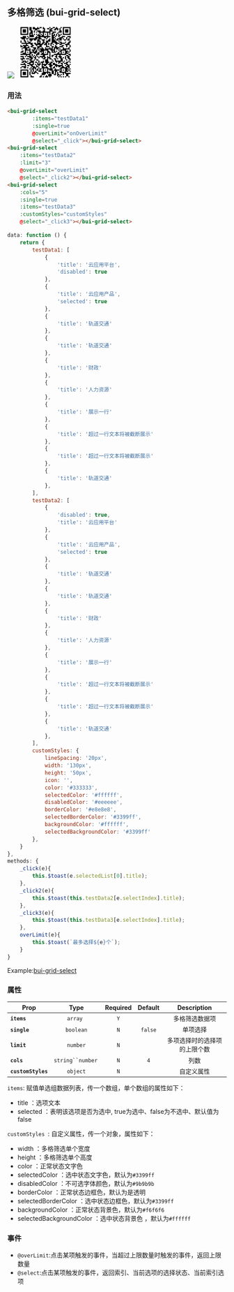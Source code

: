 ## 多格筛选 (bui-grid-select)

![](../assets/gif/gridselect.gif)&nbsp;&nbsp;&nbsp;<img src="../assets/qrcode/gridselect.png" alt="" width="120px">


### 用法

```html
<bui-grid-select
        :items="testData1"
        :single=true
        @overLimit="onOverLimit"
        @select="_click"></bui-grid-select>
<bui-grid-select
    :items="testData2"
    :limit="3"
    @overLimit="overLimit"
    @select="_click2"></bui-grid-select>
<bui-grid-select
    :cols="5"
    :single=true
    :items="testData3"
    :customStyles="customStyles"
    @select="_click3"></bui-grid-select>
```

```javascript
data: function () {
    return {
        testData1: [
            {
                'title': '云应用平台',
                'disabled': true
            },
            {
                'title': '云应用产品',
                'selected': true
            },
            {
                'title': '轨道交通'
            },
            {
                'title': '轨道交通'
            },
            {
                'title': '财政'
            },
            {
                'title': '人力资源'
            },
            {
                'title': '展示一行'
            },
            {
                'title': '超过一行文本将被截断展示'
            },
            {
                'title': '超过一行文本将被截断展示'
            },
            {
                'title': '轨道交通'
            },
        ],
        testData2: [
            {
                'disabled': true,
                'title': '云应用平台'
            },
            {
                'title': '云应用产品',
                'selected': true
            },
            {
                'title': '轨道交通'
            },
            {
                'title': '轨道交通'
            },
            {
                'title': '财政'
            },
            {
                'title': '人力资源'
            },
            {
                'title': '展示一行'
            },
            {
                'title': '超过一行文本将被截断展示'
            },
            {
                'title': '超过一行文本将被截断展示'
            },
            {
                'title': '轨道交通'
            },
        ],
        customStyles: {
            lineSpacing: '20px',
            width: '130px',
            height: '50px',
            icon: '',
            color: '#333333',
            selectedColor: '#ffffff',
            disabledColor: '#eeeeee',
            borderColor: '#e8e8e8',
            selectedBorderColor: '#3399ff',
            backgroundColor: '#ffffff',
            selectedBackgroundColor: '#3399ff'
        },
    }
},
methods: {
    _click(e){
        this.$toast(e.selectedList[0].title);
    },
    _click2(e){
        this.$toast(this.testData2[e.selectIndex].title);
    },
    _click3(e){
        this.$toast(this.testData3[e.selectIndex].title);
    },
    overLimit(e){
        this.$toast(`最多选择${e}个`);
    }
}
```

Example:[bui-grid-select](https://github.com/bingo-oss/bui-weex-sample/blob/master/src/views/example/grid-select-demo.vue)

### 属性

| Prop | Type | Required | Default | Description |
| ---- |:----:|:---:|:-------:| :----------:|
| **`items`** | `array ` | `Y` | | 多格筛选数据项 |
| **`single`** | `boolean` | `N` | `false` | 单项选择 |
| **`limit`** | `number` | `N` |  | 多项选择时的选择项的上限个数 |
| **`cols`** | `string``number ` | `N` | `4` | 列数 |
| **`customStyles`** | `object` | `N` |  | 自定义属性 |

`items`: 赋值单选组数据列表，传一个数组，单个数组的属性如下：

  * title ：选项文本
  * selected ：表明该选项是否为选中, true为选中、false为不选中、默认值为false
 
`customStyles `: 自定义属性，传一个对象，属性如下：

  * width ：多格筛选单个宽度
  * height ：多格筛选单个高度
  * color ：正常状态文字色
  * selectedColor ：选中状态文字色，默认为`#3399ff`
  * disabledColor ：不可选字体颜色，默认为`#9b9b9b`
  * borderColor ：正常状态边框色，默认为是透明
  * selectedBorderColor ：选中状态边框色，默认为`#3399ff`
  * backgroundColor ：正常状态背景色，默认为`#f6f6f6`
  * selectedBackgroundColor ：选中状态背景色 ，默认为`#ffffff`

### 事件

* `@overLimit`:点击某项触发的事件，当超过上限数量时触发的事件，返回上限数量
* `@select`:点击某项触发的事件，返回索引、当前选项的选择状态、当前索引选项